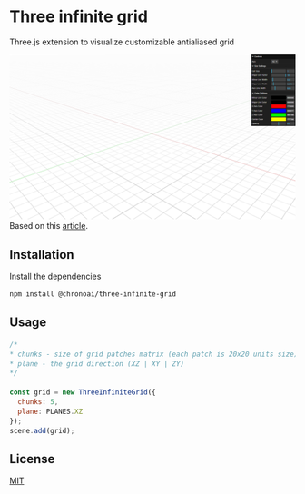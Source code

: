 # Three infinite grid

Three.js extension to visualize customizable antialiased grid

![screenshot.png](screenshot.png)
Based on this [article](https://bgolus.medium.com/the-best-darn-grid-shader-yet-727f9278b9d8).

## Installation

Install the dependencies

```bash
npm install @chronoai/three-infinite-grid
```

## Usage

```js
/* 
* chunks - size of grid patches matrix (each patch is 20x20 units size)
* plane - the grid direction (XZ | XY | ZY)
*/

const grid = new ThreeInfiniteGrid({
  chunks: 5,
  plane: PLANES.XZ
});
scene.add(grid);
```

## License

[MIT](https://choosealicense.com/licenses/mit/)